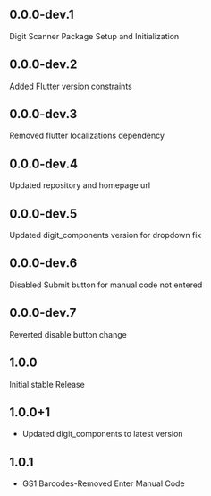 ## 0.0.0-dev.1

Digit Scanner Package Setup and Initialization

## 0.0.0-dev.2

Added Flutter version constraints

## 0.0.0-dev.3

Removed flutter localizations dependency

## 0.0.0-dev.4

Updated repository and homepage url

## 0.0.0-dev.5

Updated digit_components version for dropdown fix

## 0.0.0-dev.6

Disabled Submit button for manual code not entered

## 0.0.0-dev.7

Reverted disable button change

## 1.0.0

Initial stable Release

## 1.0.0+1

* Updated digit_components to latest version

## 1.0.1

* GS1 Barcodes-Removed Enter Manual Code